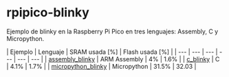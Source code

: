 # rpipico-blinky
Ejemplo de blinky en la Raspberry Pi Pico en tres lenguajes: Assembly, C y Micropython.

| Ejemplo | Lenguaje | SRAM usada [%] | Flash usada [%] |
| --- | --- | --- | --- | --- | --- |
| [assembly_blinky](assembly_blinky/src/main.c) | ARM Assembly | 4% | 1.6% |
| [c_blinky](c_blinky/src/main.c) | C | 4.1% | 1.7% |
| [micropython_blinky](micropython_blinky/) | Micropython | 31.5% | 32.03 | 
